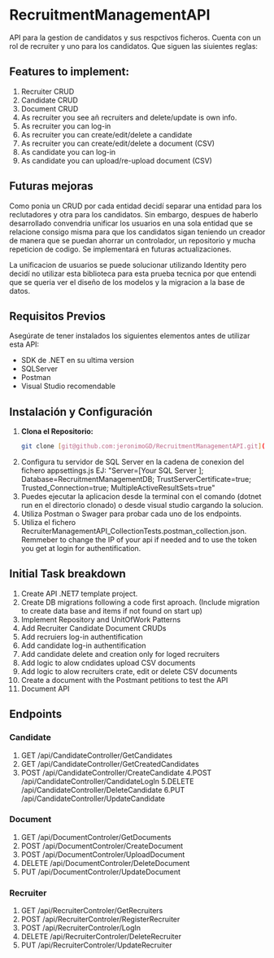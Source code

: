 # RecruitmentManagementAPI
API para la gestion de candidatos y sus respctivos ficheros. Cuenta con un rol de recruiter y uno para los candidatos. Que siguen las siuientes reglas:

## Features to implement:
  1. Recruiter CRUD
  2. Candidate CRUD
  3. Document CRUD
  4. As recruiter you see añ recruiters and delete/update is own info. 
  5. As recruiter you can log-in
  6. As recruiter you can create/edit/delete a candidate
  7. As recruiter you can create/edit/delete a document (CSV)
  8. As candidate you can log-in
  9. As candidate you can upload/re-upload document (CSV)

## Futuras mejoras
Como ponia un CRUD por cada entidad decidí separar una entidad para los reclutadores y otra para los candidatos. Sin embargo, despues de haberlo desarrollado convendria unificar los usuarios en una sola entidad que se relacione consigo misma para que los candidatos sigan teniendo un creador de manera que se puedan ahorrar un controlador, un repositorio y mucha repeticion de codigo. Se implementará en futuras actualizaciones.

La unificacion de usuarios se puede solucionar utilizando Identity pero decidí no utilizar esta biblioteca para esta prueba tecnica por que entendi que se queria ver el diseño de los modelos y la migracion a la base de datos.

## Requisitos Previos
Asegúrate de tener instalados los siguientes elementos antes de utilizar esta API:
- SDK de .NET en su ultima version
- SQLServer
- Postman
- Visual Studio recomendable 

## Instalación y Configuración

1. **Clona el Repositorio:**
   ```bash
   git clone [git@github.com:jeronimoGD/RecruitmentManagementAPI.git](https://github.com/jeronimoGD/RecruitmentManagementAPI.git)

2. Configura tu servidor de SQL Server en la cadena de conexion del fichero appsettings.js
   EJ: "Server=[Your SQL Server ]; Database=RecruitmentManagementDB; TrustServerCertificate=true; Trusted_Connection=true; MultipleActiveResultSets=true"
3. Puedes ejecutar la aplicacion desde la terminal con el comando (dotnet run en el directorio clonado) o desde visual studio cargando la solucion.
4. Utiliza Postman o Swager para probar cada uno de los endpoints.
5. Utiliza el fichero RecruiterManagementAPI_CollectionTests.postman_collection.json. Remmeber to change the IP of your api if needed and to use the
   token you get at login for authentification.
   
## Initial Task breakdown
1. Create API .NET7 template project.
2. Create DB migrations following a code first aproach. (Include migration to create data base and items if not found on start up)
4. Implement Repository and UnitOfWork Patterns
3. Add Recruiter Candidate Document CRUDs
4. Add recruiers log-in authentification
5. Add candidate log-in authentification
6. Add candidate delete and creation only for loged recruiters
8. Add logic to alow cndidates upload CSV documents
8. Add logic to alow recruiters crate, edit or delete CSV documents
9. Create a document with the Postmant petitions to test the API
10. Document API

## Endpoints

### Candidate
1. GET /api/CandidateController/GetCandidates
2. GET /api/CandidateController/GetCreatedCandidates
3. POST /api/CandidateController/CreateCandidate
4.POST /api/CandidateController/CandidateLogIn
5.DELETE /api/CandidateController/DeleteCandidate
6.PUT /api/CandidateController/UpdateCandidate

### Document
1. GET /api/DocumentControler/GetDocuments
2. POST /api/DocumentControler/CreateDocument
3. POST /api/DocumentControler/UploadDocument
4. DELETE /api/DocumentControler/DeleteDocument
5. PUT /api/DocumentControler/UpdateDocument

### Recruiter
1. GET /api/RecruiterControler/GetRecruiters
2. POST /api/RecruiterControler/RegisterRecruiter
3. POST /api/RecruiterControler/LogIn
4. DELETE /api/RecruiterControler/DeleteRecruiter
5. PUT /api/RecruiterControler/UpdateRecruiter
